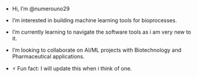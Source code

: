 -  Hi, I’m @numerouno29
-  I’m interested in building machine learning tools for bioprocesses.
-  I’m currently learning to navigate the software tools as i am very new to it.
-  I’m looking to collaborate on AI/ML projects with Biotechnology and Pharmaceutical applications.
  

- ⚡ Fun fact: I will update this when i think of one.

<!---
numerouno29/numerouno29 is a ✨ special ✨ repository because its `README.md` (this file) appears on your GitHub profile.
You can click the Preview link to take a look at your changes.
--->
